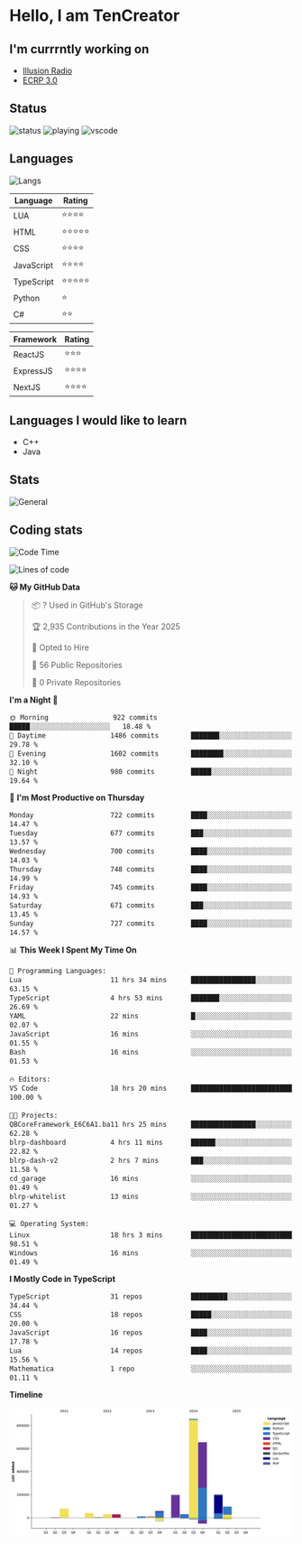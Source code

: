 # Hello, I am TenCreator

## I'm currrntly working on
- [Illusion Radio](https://illusionradio.co.uk/)
- [ECRP 3.0](http://github.com/Emerald-Coast-Roleplay/)

## Status
![status](https://api.statusbadges.me/badge/status/518334475038359555?simple=true&style=for-the-badge)
![playing](https://api.statusbadges.me/badge/playing/518334475038359555?style=for-the-badge)
![vscode](https://api.statusbadges.me/badge/vscode/518334475038359555?style=for-the-badge)

## Languages
![Langs](https://github-readme-stats.vercel.app/api/top-langs/?username=tencreator&layout=compact&theme=radical)


|Language|Rating|
|--------|------|
|LUA|⭐️⭐️⭐️⭐️|
|HTML|⭐️⭐️⭐️⭐️⭐️|
|CSS|⭐️⭐️⭐️⭐️|
|JavaScript|⭐️⭐️⭐️⭐️|
|TypeScript|⭐️⭐️⭐️⭐️⭐️|
|Python|⭐️|
|C#|⭐️⭐️ |

|Framework|Rating|
|--------|------|
|ReactJS|⭐️⭐️⭐|
|ExpressJS|⭐️⭐️⭐️⭐️|
|NextJS|⭐️⭐️⭐⭐️|

## Languages I would like to learn
- C++
- Java

## Stats
![General](https://github-readme-stats.vercel.app/api?username=tencreator&show_icons=true&theme=radical)

## Coding stats

<!--START_SECTION:waka-->
![Code Time](http://img.shields.io/badge/Code%20Time-584%20hrs%2046%20mins-blue)

![Lines of code](https://img.shields.io/badge/From%20Hello%20World%20I%27ve%20Written-2.3%20million%20lines%20of%20code-blue)

**🐱 My GitHub Data** 

> 📦 ? Used in GitHub's Storage 
 > 
> 🏆 2,935 Contributions in the Year 2025
 > 
> 💼 Opted to Hire
 > 
> 📜 56 Public Repositories 
 > 
> 🔑 0 Private Repositories 
 > 
**I'm a Night 🦉** 

```text
🌞 Morning                922 commits         █████░░░░░░░░░░░░░░░░░░░░   18.48 % 
🌆 Daytime                1486 commits        ███████░░░░░░░░░░░░░░░░░░   29.78 % 
🌃 Evening                1602 commits        ████████░░░░░░░░░░░░░░░░░   32.10 % 
🌙 Night                  980 commits         █████░░░░░░░░░░░░░░░░░░░░   19.64 % 
```
📅 **I'm Most Productive on Thursday** 

```text
Monday                   722 commits         ████░░░░░░░░░░░░░░░░░░░░░   14.47 % 
Tuesday                  677 commits         ███░░░░░░░░░░░░░░░░░░░░░░   13.57 % 
Wednesday                700 commits         ████░░░░░░░░░░░░░░░░░░░░░   14.03 % 
Thursday                 748 commits         ████░░░░░░░░░░░░░░░░░░░░░   14.99 % 
Friday                   745 commits         ████░░░░░░░░░░░░░░░░░░░░░   14.93 % 
Saturday                 671 commits         ███░░░░░░░░░░░░░░░░░░░░░░   13.45 % 
Sunday                   727 commits         ████░░░░░░░░░░░░░░░░░░░░░   14.57 % 
```


📊 **This Week I Spent My Time On** 

```text
💬 Programming Languages: 
Lua                      11 hrs 34 mins      ████████████████░░░░░░░░░   63.15 % 
TypeScript               4 hrs 53 mins       ███████░░░░░░░░░░░░░░░░░░   26.69 % 
YAML                     22 mins             █░░░░░░░░░░░░░░░░░░░░░░░░   02.07 % 
JavaScript               16 mins             ░░░░░░░░░░░░░░░░░░░░░░░░░   01.55 % 
Bash                     16 mins             ░░░░░░░░░░░░░░░░░░░░░░░░░   01.53 % 

🔥 Editors: 
VS Code                  18 hrs 20 mins      █████████████████████████   100.00 % 

🐱‍💻 Projects: 
QBCoreFramework_E6C6A1.ba11 hrs 25 mins      ████████████████░░░░░░░░░   62.28 % 
blrp-dashboard           4 hrs 11 mins       ██████░░░░░░░░░░░░░░░░░░░   22.82 % 
blrp-dash-v2             2 hrs 7 mins        ███░░░░░░░░░░░░░░░░░░░░░░   11.58 % 
cd_garage                16 mins             ░░░░░░░░░░░░░░░░░░░░░░░░░   01.49 % 
blrp-whitelist           13 mins             ░░░░░░░░░░░░░░░░░░░░░░░░░   01.27 % 

💻 Operating System: 
Linux                    18 hrs 3 mins       █████████████████████████   98.51 % 
Windows                  16 mins             ░░░░░░░░░░░░░░░░░░░░░░░░░   01.49 % 
```

**I Mostly Code in TypeScript** 

```text
TypeScript               31 repos            █████████░░░░░░░░░░░░░░░░   34.44 % 
CSS                      18 repos            █████░░░░░░░░░░░░░░░░░░░░   20.00 % 
JavaScript               16 repos            ████░░░░░░░░░░░░░░░░░░░░░   17.78 % 
Lua                      14 repos            ████░░░░░░░░░░░░░░░░░░░░░   15.56 % 
Mathematica              1 repo              ░░░░░░░░░░░░░░░░░░░░░░░░░   01.11 % 
```



**Timeline**

![Lines of Code chart](https://raw.githubusercontent.com/tencreator/tencreator/main/assets/bar_graph.png)


<!--END_SECTION:waka-->
